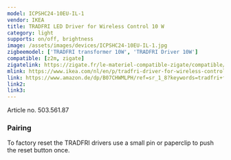 ```yaml
---
model: ICPSHC24-10EU-IL-1
vendor: IKEA
title: TRADFRI LED Driver for Wireless Control 10 W
category: light
supports: on/off, brightness
image: /assets/images/devices/ICPSHC24-10EU-IL-1.jpg
zigbeemodel: ['TRADFRI transformer 10W', 'TRADFRI Driver 10W']
compatible: [z2m, zigate]
zigatelink: https://zigate.fr/le-materiel-compatible-zigate/compatible/ikeatradfritransformateurlectriqueconnect
mlink: https://www.ikea.com/nl/en/p/tradfri-driver-for-wireless-control-grey-50356187/
link: https://www.amazon.de/dp/B07CHWMLPH/ref=sr_1_8?keywords=tradfri+fernbedienung&qid=1579376383&sr=8-8
link2: 
link3: 
---
```

Article no. 503.561.87

### Pairing
To factory reset the TRADFRI drivers use a small pin or paperclip to push the reset button once.



